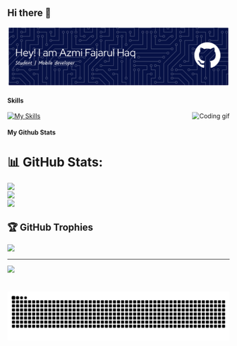 ## Hi there 👋
![banner](images/github-header-banner.png)

#### Skills

<img align="right" height="150" src="https://i.gifer.com/6mz.gif" alt="Coding gif"/>

[![My Skills](https://skillicons.dev/icons?i=dart,kotlin,androidstudio,flutter,php,`flutter&theme=light)](https://skillicons.dev)





#### My Github Stats
# 📊 GitHub Stats:
![](https://github-readme-stats.vercel.app/api?username=AzmiFH&theme=default&hide_border=false&include_all_commits=false&count_private=false)<br/>
![](https://nirzak-streak-stats.vercel.app/?user=AzmiFH&theme=default&hide_border=false)<br/>
![](https://github-readme-stats.vercel.app/api/top-langs/?username=AzmiFH&theme=default&hide_border=false&include_all_commits=false&count_private=false&layout=compact)

## 🏆 GitHub Trophies
![](https://github-profile-trophy.vercel.app/?username=AzmiFH&theme=radical&no-frame=false&no-bg=true&margin-w=4)

---
[![](https://visitcount.itsvg.in/api?id=AzmiFH&icon=0&color=0)](https://visitcount.itsvg.in)

###
<br clear="both">

<img src="https://raw.githubusercontent.com/AzmiFH/AzmiFH/output/snake.svg" alt="Snake animation" />


###